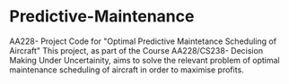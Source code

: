# Predictive-Maintenance
AA228- Project Code for "Optimal Predictive Maintetance Scheduling of Aircraft"
This project, as part of the Course AA228/CS238- Decision Making Under Uncertainity, aims to solve the relevant problem of optimal maintenance scheduling of aircraft in order to maximise profits.
